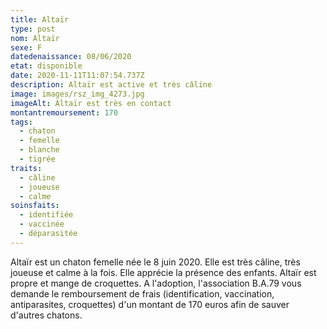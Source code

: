 ```yaml
---
title: Altaïr
type: post
nom: Altaïr
sexe: F
datedenaissance: 08/06/2020
etat: disponible
date: 2020-11-11T11:07:54.737Z
description: Altaïr est active et très câline
image: images/rsz_img_4273.jpg
imageAlt: Altaïr est très en contact
montantremoursement: 170
tags:
  - chaton
  - femelle
  - blanche
  - tigrée
traits:
  - câline
  - joueuse
  - calme
soinsfaits:
  - identifiée
  - vaccinée
  - déparasitée
---
```

Altaïr est un chaton femelle née le 8 juin 2020. Elle est très câline, très joueuse et calme à la fois. Elle apprécie la présence des enfants. Altaïr est propre et mange de croquettes. A l'adoption, l'association B.A.79 vous demande le remboursement de frais (identification, vaccination, antiparasites, croquettes) d'un montant de 170 euros afin de sauver d'autres chatons.